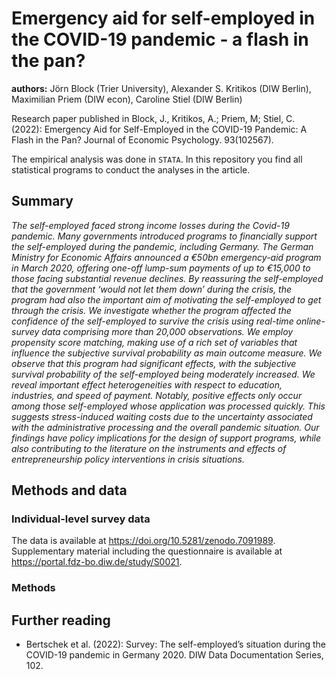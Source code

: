 # Emergency aid for self-employed in the COVID-19 pandemic - a flash in the pan?

**authors:** Jörn Block (Trier University), Alexander S. Kritikos (DIW Berlin), Maximilian Priem (DIW econ), Caroline Stiel (DIW Berlin)

Research paper published in Block, J., Kritikos, A.; Priem, M; Stiel, C. (2022): Emergency Aid for Self-Employed in the COVID-19 Pandemic: A Flash in the Pan? Journal of Economic Psychology. 93(102567).

The empirical analysis was done in `STATA`. In this repository you find all statistical programs to conduct the analyses in the article. 

## Summary

_The self-employed faced strong income losses during the Covid-19 pandemic. Many governments introduced programs to financially support the self-employed during the pandemic, including Germany. The German Ministry for Economic Affairs announced a €50bn emergency-aid program in March 2020, offering one-off lump-sum payments of up to €15,000 to those facing substantial revenue declines. By reassuring the self-employed that the government ‘would not let them down’ during the crisis, the program had also the important aim of motivating the self-employed to get through the crisis. We investigate whether the program affected the confidence of the self-employed to survive the crisis using real-time online-survey data comprising more than 20,000 observations. We employ propensity score matching, making use of a rich set of variables that influence the subjective survival probability as main outcome measure. We observe that this program had significant effects, with the subjective survival probability of the self-employed being moderately increased. We reveal important effect heterogeneities with respect to education, industries, and speed of payment. Notably, positive effects only occur among those self-employed whose application was processed quickly. This suggests stress-induced waiting costs due to the uncertainty associated with the administrative processing and the overall pandemic situation. Our findings have policy implications for the design of support programs, while also contributing to the literature on the instruments and effects of entrepreneurship policy interventions in crisis situations._

## Methods and data

### Individual-level survey data

The data is available at https://doi.org/10.5281/zenodo.7091989. Supplementary material including the questionnaire is available at https://portal.fdz-bo.diw.de/study/S0021.

### Methods

## Further reading

- Bertschek et al. (2022): Survey: The self-employed’s situation during the COVID-19 pandemic in Germany 2020. DIW Data Documentation Series, 102.